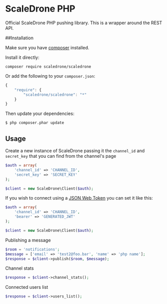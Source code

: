 # ScaleDrone PHP
Official ScaleDrone PHP pushing library. This is a wrapper around the REST API.

##Installation

Make sure you have [composer](https://getcomposer.org) installed.

Install it directly:
```
composer require scaledrone/scaledrone
```

Or add the following to your `composer.json`:

```js
{
    "require": {
        "scaledrone/scaledrone": "*"
    }
}
```

Then update your dependencies:

```bash
$ php composer.phar update
```

## Usage
Create a new instance of ScaleDrone passing it the `channel_id` and `secret_key` that you can find from the channel's page
```php
$auth = array(
    'channel_id' => 'CHANNEL_ID',
    'secret_key' => 'SECRET_KEY'
);

$client = new ScaleDrone\Client($auth);
```

If you wish to connect using a [JSON Web Token](https://www.scaledrone.com/docs/jwt-authentication) you can set it like this:
```php
$auth = array(
    'channel_id' => 'CHANNEL_ID',
    'bearer' => 'GENERATED_JWT'
);

$client = new ScaleDrone\Client($auth);
```

Publishing a message
```php
$room = 'notifications';
$message = ['email' => 'test2@foo.bar', 'name' => 'php name'];
$response = $client->publish($room, $message);
```

Channel stats
```php
$response = $client->channel_stats();
```

Connected users list
```php
$response = $client->users_list();
```
